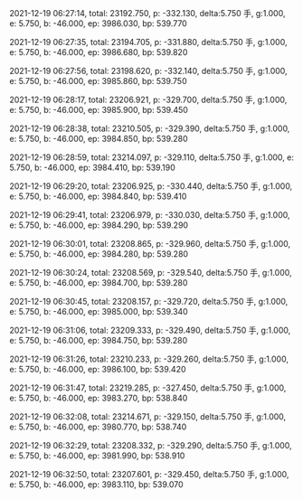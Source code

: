 2021-12-19 06:27:14, total: 23192.750, p: -332.130, delta:5.750 手, g:1.000, e: 5.750, b: -46.000, ep: 3986.030, bp: 539.770

2021-12-19 06:27:35, total: 23194.705, p: -331.880, delta:5.750 手, g:1.000, e: 5.750, b: -46.000, ep: 3986.680, bp: 539.820

2021-12-19 06:27:56, total: 23198.620, p: -332.140, delta:5.750 手, g:1.000, e: 5.750, b: -46.000, ep: 3985.860, bp: 539.750

2021-12-19 06:28:17, total: 23206.921, p: -329.700, delta:5.750 手, g:1.000, e: 5.750, b: -46.000, ep: 3985.900, bp: 539.450

2021-12-19 06:28:38, total: 23210.505, p: -329.390, delta:5.750 手, g:1.000, e: 5.750, b: -46.000, ep: 3984.850, bp: 539.280

2021-12-19 06:28:59, total: 23214.097, p: -329.110, delta:5.750 手, g:1.000, e: 5.750, b: -46.000, ep: 3984.410, bp: 539.190

2021-12-19 06:29:20, total: 23206.925, p: -330.440, delta:5.750 手, g:1.000, e: 5.750, b: -46.000, ep: 3984.840, bp: 539.410

2021-12-19 06:29:41, total: 23206.979, p: -330.030, delta:5.750 手, g:1.000, e: 5.750, b: -46.000, ep: 3984.290, bp: 539.290

2021-12-19 06:30:01, total: 23208.865, p: -329.960, delta:5.750 手, g:1.000, e: 5.750, b: -46.000, ep: 3984.280, bp: 539.280

2021-12-19 06:30:24, total: 23208.569, p: -329.540, delta:5.750 手, g:1.000, e: 5.750, b: -46.000, ep: 3984.700, bp: 539.280

2021-12-19 06:30:45, total: 23208.157, p: -329.720, delta:5.750 手, g:1.000, e: 5.750, b: -46.000, ep: 3985.000, bp: 539.340

2021-12-19 06:31:06, total: 23209.333, p: -329.490, delta:5.750 手, g:1.000, e: 5.750, b: -46.000, ep: 3984.750, bp: 539.280

2021-12-19 06:31:26, total: 23210.233, p: -329.260, delta:5.750 手, g:1.000, e: 5.750, b: -46.000, ep: 3986.100, bp: 539.420

2021-12-19 06:31:47, total: 23219.285, p: -327.450, delta:5.750 手, g:1.000, e: 5.750, b: -46.000, ep: 3983.270, bp: 538.840

2021-12-19 06:32:08, total: 23214.671, p: -329.150, delta:5.750 手, g:1.000, e: 5.750, b: -46.000, ep: 3980.770, bp: 538.740

2021-12-19 06:32:29, total: 23208.332, p: -329.290, delta:5.750 手, g:1.000, e: 5.750, b: -46.000, ep: 3981.990, bp: 538.910

2021-12-19 06:32:50, total: 23207.601, p: -329.450, delta:5.750 手, g:1.000, e: 5.750, b: -46.000, ep: 3983.110, bp: 539.070